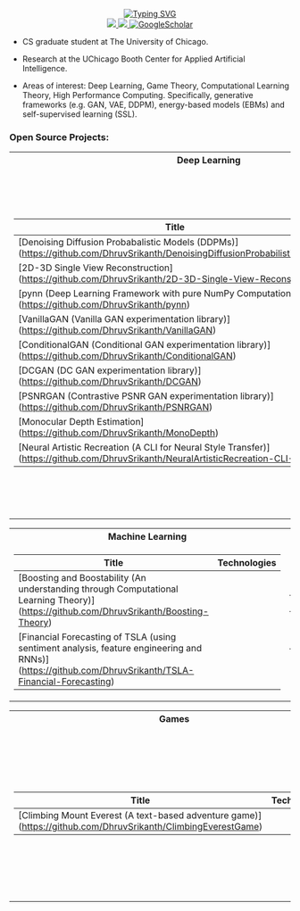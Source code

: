 <p align="center">
<a href="https://github.com/DhruvSrikanth">
    <img src="https://readme-typing-svg.demolab.com?font=Georgia&size=18&duration=2000&pause=500&multiline=true&width=500&height=80&lines=Dhruv+Srikanth;Deep+Learning+%7C+High-Performance+Computing+%7C+Engineering" alt="Typing SVG" />
</a>
<br/>


<a href="https://www.linkedin.com/in/dhruv-srikanth/">
    <img src="https://img.shields.io/badge/-Linkedin-blue?style=flat-square&logo=linkedin">
</a>
<a href="mailto:dhruvsrikanth@uchicago.edu">
    <img src="https://img.shields.io/badge/-Email-red?style=flat-square&logo=gmail&logoColor=white">
</a>
<a href='https://scholar.google.com/citations?hl=en&user=Dvh53xkAAAAJ' target="_blank">
    <img alt='GoogleScholar' src='https://img.shields.io/badge/Scholar-100000?style=flat&logo=GoogleScholar&logoColor=white&&color=0181FF'>
</a>

<br/> 
</p>

* CS graduate student at The University of Chicago. 

* Research at the UChicago Booth Center for Applied Artificial Intelligence.

* Areas of interest: Deep Learning, Game Theory, Computational Learning Theory, High Performance Computing. Specifically, generative frameworks (e.g. GAN, VAE, DDPM), energy-based models (EBMs) and self-supervised learning (SSL).


### Open Source Projects:

<table>
<tr><th> Deep Learning </th><th> High-Performance Computing </th></tr>
<tr><td>

|Title | Technologies|
|--|--|
| [Denoising Diffusion Probabalistic Models (DDPMs)] (https://github.com/DhruvSrikanth/DenoisingDiffusionProbabilisticModels) | | 
| [2D-3D Single View Reconstruction] (https://github.com/DhruvSrikanth/2D-3D-Single-View-Reconstruction) | | 
| [pynn (Deep Learning Framework with pure NumPy Computation)] (https://github.com/DhruvSrikanth/pynn) | |
| [VanillaGAN (Vanilla GAN experimentation library)] (https://github.com/DhruvSrikanth/VanillaGAN) | | 
| [ConditionalGAN (Conditional GAN experimentation library)] (https://github.com/DhruvSrikanth/ConditionalGAN) | | 
| [DCGAN (DC GAN experimentation library)] (https://github.com/DhruvSrikanth/DCGAN) | | 
| [PSNRGAN (Contrastive PSNR GAN experimentation library)] (https://github.com/DhruvSrikanth/PSNRGAN) | | 
| [Monocular Depth Estimation] (https://github.com/DhruvSrikanth/MonoDepth) | | 
| [Neural Artistic Recreation (A CLI for Neural Style Transfer)] (https://github.com/DhruvSrikanth/NeuralArtisticRecreation-CLI-Tool) | | 



</td><td>

|Title | Technologies|
|--|--|
| [CUDANN (Distributed Deep Learning Framework (accelerated on NVIDIA GPUs)] (https://github.com/DhruvSrikanth/CUDANN)| |
| [FastConv (Multithreaded GPU CUDA kernels for Convolution)] (https://github.com/DhruvSrikanth/FastConv) | | 
| [Ray Tracing (using Monte-Carlo Algorithm on GPU Accelerators)] (https://github.com/DhruvSrikanth/Monte-Carlo-Ray-Tracing) | |
| [Advection Diffusion Simulation (Multrithreaded, Shared Memory Parallelism, Distributed Memory Parallelism)] (https://github.com/DhruvSrikanth/N-Body-Simulation)] (https://github.com/DhruvSrikanth/Advection-Diffusion-Simulation) | |
| [N Body Particle Simulation (Multrithreaded, Shared Memory Parallelism, Distributed Memory Parallelism)] (https://github.com/DhruvSrikanth/N-Body-Simulation) | | 
| [Distributed Poisson Solver (using Conjugate Gradient Optimization] (https://github.com/DhruvSrikanth/Conjugate-Gradient-Simulation) | | 
| [Image Editor via Convolutions (using Work Stealing and Work Balancing parallel schemes)] (https://github.com/DhruvSrikanth/WorkBalancingStealingImageEditor) | |
| [Sparse Linear Solver (using the Map Reduce parallelism scheme with Conjugate Gradient Optimization)] (https://github.com/DhruvSrikanth/MapReduceSparseSolver) | | 
| [Image Editor via Convolutions (using Pipeline and BSP parallel schemes)] (https://github.com/DhruvSrikanth/PipelineBSPImageEditor) | | 
| [Twitter Application (using Producer-Consumer parallelism model)](https://github.com/DhruvSrikanth/TwitterGo) | | 

</td></tr> </table>

<table>
<tr><th> Machine Learning </th><th> Computer Systems </th></tr>
<tr><td>
   
|Title | Technologies|
|--|--|
| [Boosting and Boostability (An understanding through Computational Learning Theory)] (https://github.com/DhruvSrikanth/Boosting-Theory) | | 
| [Financial Forecasting of TSLA (using sentiment analysis, feature engineering and RNNs)] (https://github.com/DhruvSrikanth/TSLA-Financial-Forecasting) | |

    


</td><td>

|Title | Technologies|
|--|--|
| [Unix Shell] (https://github.com/DhruvSrikanth/Unix-Like-Shell) | |
 
</td></tr> </table>

</td></tr> </table>

<table>
<tr><th> Games </th><th> Other </th></tr>
<tr><td>
   
|Title | Technologies|
|--|--|
| [Climbing Mount Everest (A text-based adventure game)] (https://github.com/DhruvSrikanth/ClimbingEverestGame) | |


</td><td>

|Title | Technologies|
|--|--|
| [Useful Algorithms] (https://github.com/DhruvSrikanth/Algorithms) | |
| [Superconductor Regression (Kaggle Challenge)] (https://github.com/DhruvSrikanth/Superconductor-Regression-Kaggle-Challenge) | | 
| [Canvas Web Application] (https://github.com/DhruvSrikanth/Web-Dev-Project) | | 
| [Blood Donations Database] (https://github.com/DhruvSrikanth/Blood-Donations-DB) | | 

 
</td></tr> </table>
